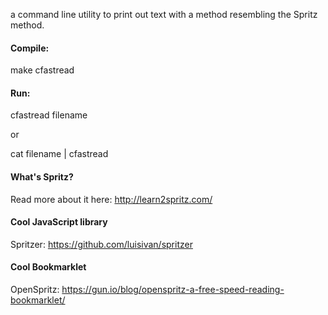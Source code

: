 a command line utility to print out text with a method resembling the Spritz method.

#### Compile:
make cfastread

#### Run:
cfastread filename

or

cat filename | cfastread

#### What's Spritz?
Read more about it here: http://learn2spritz.com/

#### Cool JavaScript library
Spritzer: https://github.com/luisivan/spritzer

#### Cool Bookmarklet
OpenSpritz: https://gun.io/blog/openspritz-a-free-speed-reading-bookmarklet/
